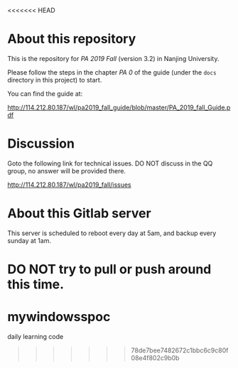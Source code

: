 <<<<<<< HEAD
# About this repository

This is the repository for *PA 2019 Fall* (version 3.2) in Nanjing University.

Please follow the steps in the chapter *PA 0* of the guide (under the `docs` directory in this project) to start.

You can find the guide at:

http://114.212.80.187/wl/pa2019_fall_guide/blob/master/PA_2019_fall_Guide.pdf

# Discussion

Goto the following link for technical issues. DO NOT discuss in the QQ group, no answer will be provided there.

http://114.212.80.187/wl/pa2019_fall/issues

# About this Gitlab server

This server is scheduled to reboot every day at 5am, and backup every sunday at 1am. 

DO NOT try to pull or push around this time.
=======
# mywindowsspoc
daily learning code
>>>>>>> 78de7bee7482672c1bbc6c9c80f08e4f802c9b0b
